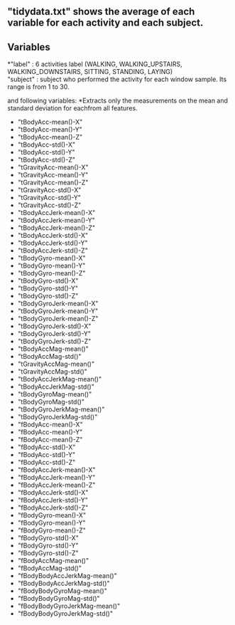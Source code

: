 
## "tidydata.txt" shows the average of each variable for each activity and each subject.

## Variables

 *"label"    : 6 activities label (WALKING, WALKING_UPSTAIRS, WALKING_DOWNSTAIRS, SITTING, STANDING, LAYING)             
 "subject"  : subject who performed the activity for each window sample. Its range is from 1 to 30. 

 and following variables:
 *Extracts only the measurements on the mean and standard deviation for eachfrom all features.
  
 * "tBodyAcc-mean()-X"          
 * "tBodyAcc-mean()-Y"          
 * "tBodyAcc-mean()-Z"          
 * "tBodyAcc-std()-X"           
 * "tBodyAcc-std()-Y"           
 * "tBodyAcc-std()-Z"           
 * "tGravityAcc-mean()-X"       
 * "tGravityAcc-mean()-Y"       
 * "tGravityAcc-mean()-Z"       
 * "tGravityAcc-std()-X"        
 * "tGravityAcc-std()-Y"         
 * "tGravityAcc-std()-Z"         
 * "tBodyAccJerk-mean()-X"      
 * "tBodyAccJerk-mean()-Y"      
 * "tBodyAccJerk-mean()-Z"       
 * "tBodyAccJerk-std()-X"       
 * "tBodyAccJerk-std()-Y"       
 * "tBodyAccJerk-std()-Z"        
 * "tBodyGyro-mean()-X"         
 * "tBodyGyro-mean()-Y"        
 * "tBodyGyro-mean()-Z"          
 * "tBodyGyro-std()-X"          
 * "tBodyGyro-std()-Y"           
 * "tBodyGyro-std()-Z"          
 * "tBodyGyroJerk-mean()-X"     
 * "tBodyGyroJerk-mean()-Y"    
 * "tBodyGyroJerk-mean()-Z"     
 * "tBodyGyroJerk-std()-X"      
 * "tBodyGyroJerk-std()-Y"     
 * "tBodyGyroJerk-std()-Z"      
 * "tBodyAccMag-mean()"         
 * "tBodyAccMag-std()"          
 * "tGravityAccMag-mean()"      
 * "tGravityAccMag-std()"       
 * "tBodyAccJerkMag-mean()"      
 * "tBodyAccJerkMag-std()"      
 * "tBodyGyroMag-mean()"        
 * "tBodyGyroMag-std()"         
 * "tBodyGyroJerkMag-mean()"    
 * "tBodyGyroJerkMag-std()"     
 * "fBodyAcc-mean()-X"          
 * "fBodyAcc-mean()-Y"          
 * "fBodyAcc-mean()-Z"          
 * "fBodyAcc-std()-X"           
 * "fBodyAcc-std()-Y"           
 * "fBodyAcc-std()-Z"           
 * "fBodyAccJerk-mean()-X"      
 * "fBodyAccJerk-mean()-Y"      
 * "fBodyAccJerk-mean()-Z"      
 * "fBodyAccJerk-std()-X"       
 * "fBodyAccJerk-std()-Y"       
 * "fBodyAccJerk-std()-Z"       
 * "fBodyGyro-mean()-X"         
 * "fBodyGyro-mean()-Y"          
 * "fBodyGyro-mean()-Z"         
 * "fBodyGyro-std()-X"          
 * "fBodyGyro-std()-Y"          
 * "fBodyGyro-std()-Z"          
 * "fBodyAccMag-mean()"          
 * "fBodyAccMag-std()"           
 * "fBodyBodyAccJerkMag-mean()" 
 * "fBodyBodyAccJerkMag-std()"   
 * "fBodyBodyGyroMag-mean()"    
 * "fBodyBodyGyroMag-std()"     
 * "fBodyBodyGyroJerkMag-mean()" 
 * "fBodyBodyGyroJerkMag-std()" 
